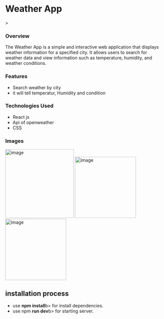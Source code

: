 <h1>Weather App</h1>>
<h3>Overview</h3>
<p>The Weather App is a simple and interactive web application that displays weather information for a specified city. It allows users to search for weather data and view information such as temperature, humidity, and weather conditions.</p>
<h3>Features</h3>
<p>
  <ul>
    <li>Search weather by city</li>
    <li>it will tell temperatur, Humidity and condition</li>
  </ul>
  <h3>Technologies Used</h3>
  <ul>
    <li>React js</li>
    <li>Api of openweather</li>
    <li>CSS</li>
  </ul>
  <h3>Images</h3>
  <img width="217" alt="image" src="https://github.com/user-attachments/assets/7d72068c-d622-4076-a7ee-071e61b73511" />
  <img width="193" alt="image" src="https://github.com/user-attachments/assets/c135f065-28bf-4416-9fdd-f3be74acc0bf" />
  <img width="193" alt="image" src="https://github.com/user-attachments/assets/be0660fb-5828-4335-a57e-fcff2aa4938f" />
  <h2>installation process</h2>
  <ul>
    <li>use <b>npm install</b>b> for  install dependencies.</li>
    <li>use npm <b>run dev</b>b> for starting server.</li>
  </ul>



</p>

